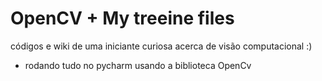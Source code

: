 # OpenCV + My treeine files
códigos e wiki de uma iniciante curiosa acerca de visão computacional :)

- rodando tudo no pycharm usando a biblioteca OpenCv



